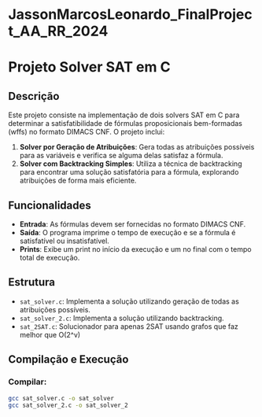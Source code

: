 # JassonMarcosLeonardo_FinalProject_AA_RR_2024

# Projeto Solver SAT em C

## Descrição

Este projeto consiste na implementação de dois solvers SAT em C para determinar a satisfatibilidade de fórmulas proposicionais bem-formadas (wffs) no formato DIMACS CNF. O projeto inclui:

1. **Solver por Geração de Atribuições**: Gera todas as atribuições possíveis para as variáveis e verifica se alguma delas satisfaz a fórmula.
2. **Solver com Backtracking Simples**: Utiliza a técnica de backtracking para encontrar uma solução satisfatória para a fórmula, explorando atribuições de forma mais eficiente.

## Funcionalidades

- **Entrada**: As fórmulas devem ser fornecidas no formato DIMACS CNF.
- **Saída**: O programa imprime o tempo de execução e se a fórmula é satisfatível ou insatisfatível.
- **Prints**: Exibe um print no início da execução e um no final com o tempo total de execução.

## Estrutura

- `sat_solver.c`: Implementa a solução utilizando geração de todas as atribuições possíveis.
- `sat_solver_2.c`: Implementa a solução utilizando backtracking.
- `sat_2SAT.c`: Solucionador para apenas 2SAT usando grafos que faz melhor que O(2^v)
  
## Compilação e Execução

### Compilar:

```bash
gcc sat_solver.c -o sat_solver
gcc sat_solver_2.c -o sat_solver_2


